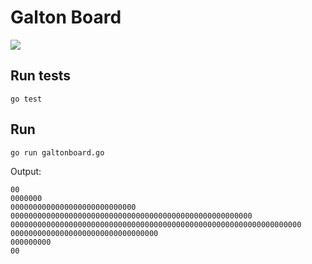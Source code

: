 # Galton Board 

![](https://images.weserv.nl/?url=https://www.vertica.com/wp-content/uploads/2019/07/Golang.png&w=300)

## Run tests

`go test`

## Run

`go run galtonboard.go`

Output:

```
00
0000000
0000000000000000000000000000
000000000000000000000000000000000000000000000000000000
00000000000000000000000000000000000000000000000000000000000000000
000000000000000000000000000000000
000000000
00
```
